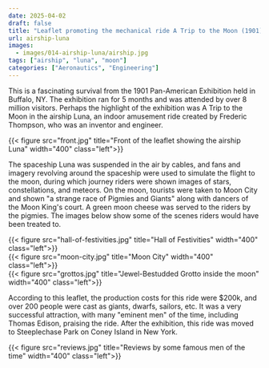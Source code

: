 ```yaml
---
date: 2025-04-02
draft: false
title: "Leaflet promoting the mechanical ride A Trip to the Moon (1901)"
url: airship-luna
images:
  - images/014-airship-luna/airship.jpg
tags: ["airship", "luna", "moon"]
categories: ["Aeronautics", "Engineering"]
---
```


This is a fascinating survival from the 1901 Pan-American Exhibition held in Buffalo, NY. The exhibition ran for 5 months and was attended by over 8 million visitors. Perhaps the highlight of the exhibition was A Trip to the Moon in the airship Luna, an indoor amusement ride created by Frederic Thompson, who was an inventor and engineer.

{{< figure src="front.jpg" title="Front of the leaflet showing the airship Luna" width="400" class="left">}}

The spaceship Luna was suspended in the air by cables, and fans and imagery revolving around the spaceship were used to simulate the flight to the moon, during which journey riders were shown images of stars, constellations, and meteors. On the moon, tourists were taken to Moon City and shown "a strange race of Pigmies and Giants" along with dancers of the Moon King's court. A green moon cheese was served to the riders by the pigmies. The images below show some of the scenes riders would have been treated to.

{{< figure src="hall-of-festivities.jpg" title="Hall of Festivities" width="400" class="left">}}\
{{< figure src="moon-city.jpg" title="Moon City" width="400" class="left">}}\
{{< figure src="grottos.jpg" title="Jewel-Bestudded Grotto inside the moon" width="400" class="left">}}

According to this leaflet, the production costs for this ride were $200k, and over 200 people were cast as giants, dwarfs, sailors, etc. It was a very successful attraction, with many "eminent men" of the time, including Thomas Edison, praising the ride. After the exhibition, this ride was moved to Steeplechase Park on Coney Island in New York.

{{< figure src="reviews.jpg" title="Reviews by some famous men of the time" width="400" class="left">}}
